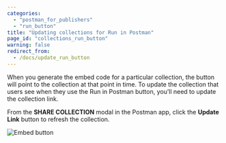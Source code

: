 ```yaml
---
categories:
  - "postman_for_publishers"
  - "run_button"
title: "Updating collections for Run in Postman"
page_id: "collections_run_button"
warning: false
redirect_from:
  - /docs/update_run_button
---
```


When you generate the embed code for a particular collection, the button will point to the collection at that point in time. To update the collection that users see when they use the Run in Postman button, you’ll need to update the collection link. 

From the **SHARE COLLECTION** modal in the Postman app, click the **Update Link** button to refresh the collection.

![Embed button](https://s3.amazonaws.com/postman-static-getpostman-com/postman-docs/59020943.png)